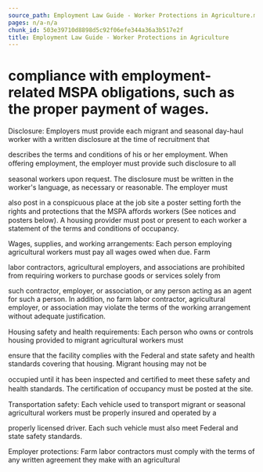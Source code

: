 ```yaml
---
source_path: Employment Law Guide - Worker Protections in Agriculture.md
pages: n/a-n/a
chunk_id: 503e39710d8898d5c92f06efe344a36a3b517e2f
title: Employment Law Guide - Worker Protections in Agriculture
---
```

# compliance with employment-related MSPA obligations, such as the proper payment of wages.

Disclosure: Employers must provide each migrant and seasonal day-haul worker with a written disclosure at the time of recruitment that

describes the terms and conditions of his or her employment. When oﬀering employment, the employer must provide such disclosure to all

seasonal workers upon request. The disclosure must be written in the worker's language, as necessary or reasonable. The employer must

also post in a conspicuous place at the job site a poster setting forth the rights and protections that the MSPA aﬀords workers (See notices and posters below). A housing provider must post or present to each worker a statement of the terms and conditions of occupancy.

Wages, supplies, and working arrangements: Each person employing agricultural workers must pay all wages owed when due. Farm

labor contractors, agricultural employers, and associations are prohibited from requiring workers to purchase goods or services solely from

such contractor, employer, or association, or any person acting as an agent for such a person. In addition, no farm labor contractor, agricultural employer, or association may violate the terms of the working arrangement without adequate justiﬁcation.

Housing safety and health requirements: Each person who owns or controls housing provided to migrant agricultural workers must

ensure that the facility complies with the Federal and state safety and health standards covering that housing. Migrant housing may not be

occupied until it has been inspected and certiﬁed to meet these safety and health standards. The certiﬁcation of occupancy must be posted at the site.

Transportation safety: Each vehicle used to transport migrant or seasonal agricultural workers must be properly insured and operated by a

properly licensed driver. Each such vehicle must also meet Federal and state safety standards.

Employer protections: Farm labor contractors must comply with the terms of any written agreement they make with an agricultural
